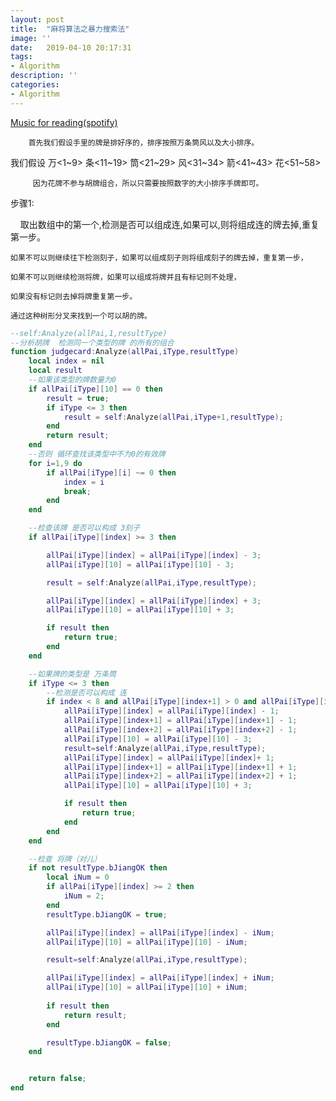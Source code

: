 ```yaml
---
layout: post
title:  "麻将算法之暴力搜索法"
image: ''
date:   2019-04-10 20:17:31
tags:
- Algorithm
description: ''
categories:
- Algorithm 
---
```


<p class="music-read"><a href="spotify:track:4DAZ8UYNpWVIV46aLkN2Qp">Music for reading(spotify)</a></p>

        首先我们假设手里的牌是排好序的，排序按照万条筒风以及大小排序。

我们假设 万<1~9> 条<11~19> 筒<21~29> 风<31~34> 箭<41~43> 花<51~58>

         因为花牌不参与胡牌组合，所以只需要按照数字的大小排序手牌即可。

步骤1:

    取出数组中的第一个,检测是否可以组成连,如果可以,则将组成连的牌去掉,重复第一步。

    如果不可以则继续往下检测刻子，如果可以组成刻子则将组成刻子的牌去掉，重复第一步，

    如果不可以则继续检测将牌，如果可以组成将牌并且有标记则不处理，

    如果没有标记则去掉将牌重复第一步。

    通过这种树形分叉来找到一个可以胡的牌。

```lua
--self:Analyze(allPai,1,resultType) 
--分析胡牌  检测同一个类型的牌 的所有的组合
function judgecard:Analyze(allPai,iType,resultType)
	local index = nil
	local result
	--如果该类型的牌数量为0
	if allPai[iType][10] == 0 then
		result = true;
		if iType <= 3 then
			result = self:Analyze(allPai,iType+1,resultType);
		end
		return result;
	end
	--否则 循环查找该类型中不为0的有效牌
	for i=1,9 do
		if allPai[iType][i] ~= 0 then
			index = i
			break;
		end
	end

	--检查该牌 是否可以构成 3刻子
	if allPai[iType][index] >= 3 then

		allPai[iType][index] = allPai[iType][index] - 3;
		allPai[iType][10] = allPai[iType][10] - 3;

		result = self:Analyze(allPai,iType,resultType);

		allPai[iType][index] = allPai[iType][index] + 3;
		allPai[iType][10] = allPai[iType][10] + 3;

		if result then
			return true;
		end
	end

	--如果牌的类型是 万条筒
	if iType <= 3 then
		--检测是否可以构成 连
		if index < 8 and allPai[iType][index+1] > 0 and allPai[iType][index+2]>0 then
			allPai[iType][index] = allPai[iType][index] - 1;
			allPai[iType][index+1] = allPai[iType][index+1] - 1;
			allPai[iType][index+2] = allPai[iType][index+2] - 1;
			allPai[iType][10] = allPai[iType][10] - 3;
			result=self:Analyze(allPai,iType,resultType);
			allPai[iType][index] = allPai[iType][index]+ 1;
			allPai[iType][index+1] = allPai[iType][index+1] + 1;
			allPai[iType][index+2] = allPai[iType][index+2] + 1;
			allPai[iType][10] = allPai[iType][10] + 3;

			if result then
				return true;
			end
		end
	end

	--检查 将牌（对儿）
	if not resultType.bJiangOK then
		local iNum = 0
		if allPai[iType][index] >= 2 then
			iNum = 2;
		end
		resultType.bJiangOK = true;

		allPai[iType][index] = allPai[iType][index] - iNum;
		allPai[iType][10] = allPai[iType][10] - iNum;

		result=self:Analyze(allPai,iType,resultType);

		allPai[iType][index] = allPai[iType][index] + iNum;
		allPai[iType][10] = allPai[iType][10] + iNum;
		
		if result then
			return result;
		end

		resultType.bJiangOK = false;
	end


	return false;
end
    
```
